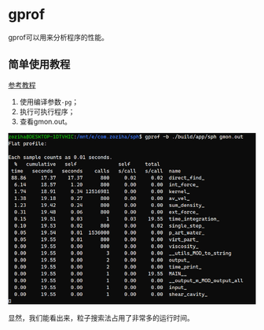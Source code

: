 # gprof

gprof可以用来分析程序的性能。

## 简单使用教程

[参考教程](https://zhuanlan.zhihu.com/p/385842627)

1. 使用编译参数`-pg`；
2. 执行可执行程序；
3. 查看gmon.out。

![SPH运行效率](images/gprof10-2.png)

显然，我们能看出来，粒子搜索法占用了非常多的运行时间。